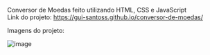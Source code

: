 Conversor de Moedas feito utilizando HTML, CSS e JavaScript <br>
Link do projeto: https://gui-santoss.github.io/conversor-de-moedas/

Imagens do projeto: 

![image](https://github.com/gui-santoss/conversor-de-moedas/assets/125603796/c268d166-1474-4276-b99a-f1dde01257ca)
